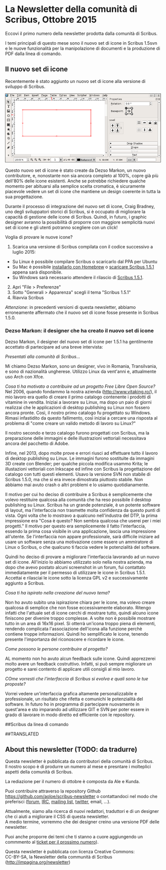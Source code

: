 # La Newsletter della comunità di Scribus, Ottobre 2015

Eccovi il primo numero della newsletter prodotta dalla comunità di Scribus.

I temi principali di questo mese sono il nuovo set di icone in Scribus 1.5svn e le nuove funzionalità per la manipolazione di documenti e la produzione di PDF dalla linea di comando.

## Il nuovo set di icone

Recentemente è stato aggiunto un nuovo set di icone alla versione di sviluppo di Scribus.

![screenshot delle nuove icone](images/icons.png)

Questo nuovo set di icone è stato create da Dezso Markon, un nuovo contributore, e, nonostante non sia ancora completo al 100%, copre già più dell'80% delle icone esistenti.
Anche se potrebbe richiedere qualche momento per abituarsi alla semplice scelta cromatica, è sicuramente piacevole vedere un set di icone che mantiene un design coerente in tutta la sua progettazione.

Durante il processo di integrazione del nuovo set di icone, Craig Bradney, uno degli sviluppatori storici di Scribus, si è occupato di migliorare la capacità di gestione delle icone di Scribus. Quindi, in futuro, i graphic designer avranno la possibilità di proporre con maggiore semplicità nuovi set di icone e gli utenti potranno scegliere con un click!

Voglia di provare le nuove icone?

1. Scarica una versione di Scribus compilata con il codice successivo a luglio 2015:
  - Su Linux è possibile compilare Scribus o scaricarlo dal PPA per Ubuntu
  - Su Mac è possibile [installarlo con Homebrew](https://github.com/scribusproject/homebrew-scribus/) o [scaricare Scribus 1.5.1](http://www.scribus.net/downloads/unstable-branch/) appena sarà disponibile.
  - Su Windows sarà necessario attendere il rilascio di [Scribus 1.5.1](http://www.scribus.net/downloads/unstable-branch/).
2. Apri "File > Preferenze"
3. Sotto "Generali > Apparenza" scegli il tema "Scribus 1.5.1"
4. Riavvia Scribus


_Attenzione_: in precedenti versioni di questa newsletter, abbiamo erroneamente affermato che il nuovo set di icone fosse presente in Scribus 1.5.0.

### Dezso Markon: il designer che ha creato il nuovo set di icone

Dezso Markon, il designer del nuovo set di icone per 1.5.1 ha gentilmente accettato di partecipare ad una breve intervista:

_Presentati alla comunità di Scribus..._

Mi chiamo Dezso Markon, sono un designer, vivo in Romania, Transilvania, e sono di nazionalità ungherese. Utilizzo Linux da vent'anni e, attualmente uso Arch con Xfce.

_Cosa ti ha motivato a contribuire ad un progetto Free Libre Open Source?_
Nel 2006, quando fondammo la nostra azienda (<http://www.vitaking.ro/>), il mio lavoro era quello di creare il primo catalogo contenente i prodotti di vitamine in vendita. Iniziai a lavorare su Linux, ma dopo un paio di giorni realizzai che le applicazioni di desktop publishing su Linux non fossero ancora pronte. Così, il nostro primo catalogo fu progettato su Windows. Rimasi infastidito da questo fallimento, così iniziai a cercare una risposta al problema di "come creare un valido metodo di lavoro su Linux?"

Il nostro secondo e terzo catalogo furono progettati con Scribus, ma la preparazione delle immagini e delle illustrazioni vettoriali necessitava ancora del pacchetto di Adobe.

Infine, nel 2013, dopo molte prove e errori riusci ad effettuare tutto il lavoro di desktop publishing su Linux. Le immagini furono sostituite da immagini 3D create con Blender; per qualche piccola modifica usammo Krita; le illustazioni vettoriali con Inkscape ed infine con Scribus la progettazione del catalogo con tutti questi elementi. Usavo la versione SVN non stabile di Scribus 1.5.0, ma che si era invece dimostrata piuttosto stabile. Non abbiamo mai avuto crash o altri problemi e lo usiamo quotidianamente.

Il motivo per cui ho deciso di contribuire a Scribus è semplicemente che volevo restituire qualcosa alla comunità che ha reso possibile il desktop publishing su Linux. Scribus ha un grande potenziale, è un potente software di layout, ma l'interfaccia non trasmette molta confidenza da questo punti di vista. Ogni volta che lo mostravo a qualcuno nell'industra del DTP, la prima impressione era "Cosa è questo? Non sembra qualcosa che userei per i miei progetti." Il motivo per questo era semplicemente il fatto l'interfaccia, essendo la prima cosa visibile in una applicazione, lascia una impressione all'utente. Se l'interfaccia non appare professionale, sarà difficile iniziare ad usare un software senza una motivazione come essere un ammiratore di Linux o Scribus, o che qualcuno ti faccia vedere le potenzialità del software.

Quindi ho deciso di provare a migliorare l'interfaccia lavorando ad un nuovo set di icone. All'inizio lo abbiamo utilizzato solo nella nostra azienda, ma dopo che avevo postato alcuni screenshot in un forum, fui contattato immediatamente per il permesso di utilizzare le icone in Scribus 1.5.1. Accettai e rilasciai le icone sotto la licenza GPL v2 e successivamente aggiunto a Scribus.

_Cosa ti ha ispirato nella creazione del nuovo tema?_

Non ho avuto subito una ispirazione chiara per le icone, ma volevo creare qualcosa di semplice che non fosse eccessivamente elaborato. Ritengo infatti che l'attuale set di icone cerchi di mostrare tutto, quindi alcuno icone finiscono per divenire troppo complesse. A volte non è possibile mostrare tutto in un area di 16x16 pixel. Si otterrà un'icona troppo piena di elementi, rendendo complicata l'associazione dell'icona alla funzione perchè contiene troppe informazioni. Quindi ho semplificato le icone, tenendo presente l'importanza del riconoscere e ricordare le icone.

_Come possono le persone contribuire al progetto?_

AL momento non ho avuto alcun feedback sulle icone. Quindi apprezzerei molto avere un feedback costruttivo. Infatti, si può sempre migliorare un progetto e sarei contento di applicare utili consigli al mio lavoro.

_COme vorresti che l'interfaccia di Scribus si evolva e quali sono le tue proposte?_

Vorrei vedere un'interfaccia grafica altamente personalizzabile e professionale, un risultato che rifetta e comunichi le potenzialità del software. In futuro ho in programma di partecipare nuovamente in quest'area e sto imparando ad utilizzare GIT e SVN per poter essere in grado di lavorare in modo diretto ed efficiente con le repository.


##Scribus da linea di comando

##TRANSLATED




## About this newsletter (TODO: da tradurre)

Questa newsletter è pubblicata da contributori della comunità di Scribus.  
Il nostro scopo è di produrre un numero al mese e presntare i molteplici aspetti della comunità di Scribus.

La rediazione per il numero di ottobre è composta da Ale e Kunda.

Puoi contribuire attraverso la repository Github <https://github.com/aoloe/scribus-newsletter> o contattandoci nel modo che preferisci ([forum](http://forums.scribus.net), [IRC](http://webchat.freenode.net/?channels=scribus), [mailing list](http://lists.scribus.net), [twitter](https://twitter.com/scribus), email, ...).

Attualmente, siamo alla ricerca di nuovi redattori, traduttori e di un designer che ci aiuti a migliorare il CSS di questa newsletter.  
A medio termine, vorremmo che dei designer creino una versione PDF delle newsletter.

Puoi anche proporre dei temi che ti stanno a cuore aggiungendo un commmento al [ticket per il prossimo numero](https://github.com/aoloe/scribus-newsletter/issues/7)).

Questa newsletter è pubblicata con licenza Creative Commons:  
CC-BY-SA, la Newsletter della communità di Scribus (<http://impagina.org/newsletter>)
